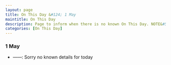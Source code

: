 ```yaml
---
layout: page
title: On This Day &#124; 1 May
maintitle: On This Day
description: Page to inform when there is no known On This Day. NOTE&#58; There may still be comments.
categories: [On This Day]
---
```


### 1 May
* ——: Sorry no known details for today

